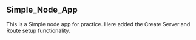 Simple_Node_App
---------------
This is a Simple node app  for practice. Here added the Create Server and Route setup functionality.
